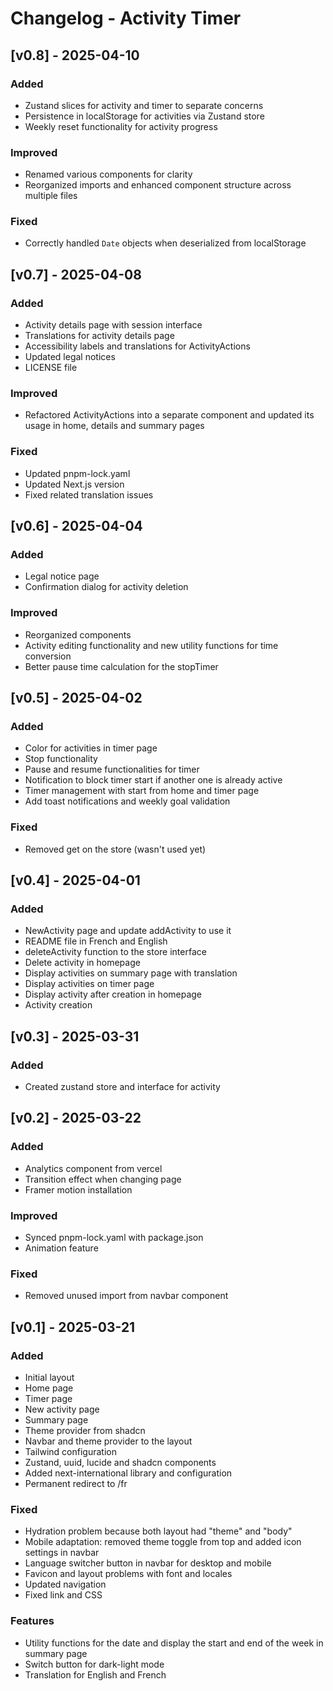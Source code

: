 # Changelog - Activity Timer

## [v0.8] - 2025-04-10
### Added
- Zustand slices for activity and timer to separate concerns
- Persistence in localStorage for activities via Zustand store
- Weekly reset functionality for activity progress

### Improved
- Renamed various components for clarity
- Reorganized imports and enhanced component structure across multiple files

### Fixed
- Correctly handled `Date` objects when deserialized from localStorage

## [v0.7] - 2025-04-08
### Added
- Activity details page with session interface
- Translations for activity details page
- Accessibility labels and translations for ActivityActions
- Updated legal notices
- LICENSE file

### Improved
- Refactored ActivityActions into a separate component and updated its usage in home, details and summary pages

### Fixed
- Updated pnpm-lock.yaml
- Updated Next.js version 
- Fixed related translation issues

## [v0.6] - 2025-04-04
### Added
- Legal notice page
- Confirmation dialog for activity deletion

### Improved
- Reorganized components
- Activity editing functionality and new utility functions for time conversion
- Better pause time calculation for the stopTimer

## [v0.5] - 2025-04-02
### Added
- Color for activities in timer page
- Stop functionality
- Pause and resume functionalities for timer
- Notification to block timer start if another one is already active
- Timer management with start from home and timer page
- Add toast notifications and weekly goal validation

### Fixed
- Removed get on the store (wasn't used yet)

## [v0.4] - 2025-04-01
### Added
- NewActivity page and update addActivity to use it
- README file in French and English
- deleteActivity function to the store interface
- Delete activity in homepage
- Display activities on summary page with translation
- Display activities on timer page
- Display activity after creation in homepage
- Activity creation

## [v0.3] - 2025-03-31
### Added
- Created zustand store and interface for activity

## [v0.2] - 2025-03-22
### Added
- Analytics component from vercel
- Transition effect when changing page
- Framer motion installation

### Improved
- Synced pnpm-lock.yaml with package.json
- Animation feature

### Fixed
- Removed unused import from navbar component

## [v0.1] - 2025-03-21
### Added
- Initial layout
- Home page
- Timer page
- New activity page
- Summary page
- Theme provider from shadcn
- Navbar and theme provider to the layout
- Tailwind configuration
- Zustand, uuid, lucide and shadcn components
- Added next-international library and configuration
- Permanent redirect to /fr

### Fixed
- Hydration problem because both layout had "theme" and "body"
- Mobile adaptation: removed theme toggle from top and added icon settings in navbar
- Language switcher button in navbar for desktop and mobile
- Favicon and layout problems with font and locales
- Updated navigation
- Fixed link and CSS

### Features
- Utility functions for the date and display the start and end of the week in summary page
- Switch button for dark-light mode
- Translation for English and French
